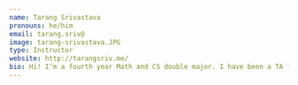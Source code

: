 ```yaml
---
name: Tarang Srivastava
pronouns: he/him
email: tarang.sriv@
image: tarang-srivastava.JPG
type: Instructor
website: http://tarangsriv.me/
bio: Hi! I’m a fourth year Math and CS double major. I have been a TA for 5 semesters and Head TA for 3, I'm very excited to be teaching yall this semester!
---
```

